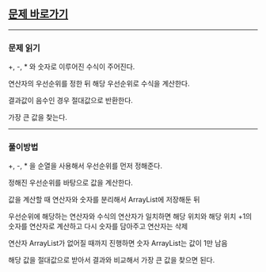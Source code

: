 ## [문제 바로가기](https://programmers.co.kr/learn/courses/30/lessons/67257)

---

### 문제 읽기

+, -, \* 와 숫자로 이루어진 수식이 주어진다.

연산자의 우선순위를 정한 뒤 해당 우선순위로 수식을 계산한다.

결과값이 음수인 경우 절대값으로 반환한다.

가장 큰 값을 찾는다.

---

### 풀이방법

+, -, \* 을 순열을 사용해서 우선순위를 먼저 정해준다.

정해진 우선순위를 바탕으로 값을 계산한다.

값을 계산할 때 연산자와 숫자를 분리해서 ArrayList에 저장해둔 뒤

우선순위에 해당하는 연산자와 수식의 연산자가 일치하면 해당 위치와 해당 위치 +1의 숫자를 연산자로 계산하고 다시 숫자를 담아주고 연산자는 삭제

연산자 ArrayList가 없어질 때까지 진행하면 숫자 ArrayList는 값이 1만 남음

해당 값을 절대값으로 받아서 결과와 비교해서 가장 큰 값을 찾으면 된다.
